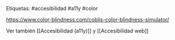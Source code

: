 Etiquetas: #accesibilidad #a11y #color

https://www.color-blindness.com/coblis-color-blindness-simulator/ 

Ver también [[Accesibilidad (a11y)]] y [[Accesibilidad web]]